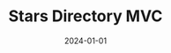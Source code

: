 ---
title: "Stars Directory MVC"
date: 2024-01-01
draft: false
description: "Laravel-based project with full Create, read, updated and delete (CRUD) functionality for a Canadian Movie Stars directory."
tags: ["Laravel", "Bootstrap", "CRUD"]
repository: "https://bitbucket.org/obidonald/stars-directory-mvc"
livesite: "https://mvc.donaldobi.site/actors"
number: 10
images:
  - src: "/images/stars-directory/stars.jpg"
    alt: "Stars Directory Portfolio"
  - src: "/images/stars-directory/actor_list.jpg"
    alt: "Actor List"
  - src: "/images/stars-directory/actor_detail.jpg"
    alt: "Actor Detail"
  - src: "/images/stars-directory/admin_actors_list.jpg"
    alt: "Admin Actors List"
  - src: "/images/stars-directory/search_actors.jpg"
    alt: "Search Actors"
  - src: "/images/stars-directory/create_actor.jpg"
    alt: "Create Actor"
  - src: "/images/stars-directory/edit_actor.jpg"
    alt: "Edit Actor"
---